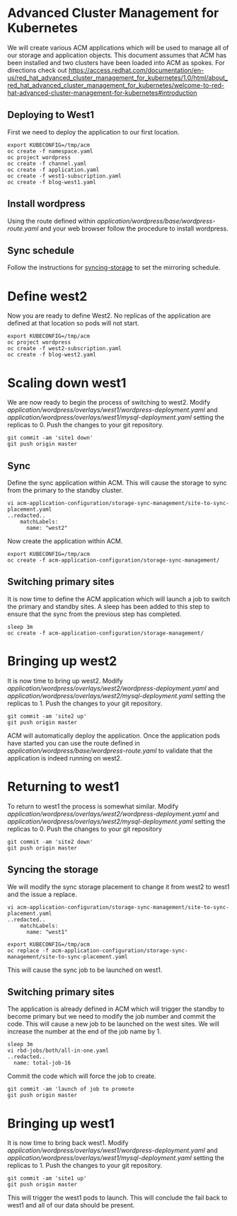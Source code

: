 # Advanced Cluster Management for Kubernetes
We will create various ACM applications which will be used to manage all of our storage and application objects. This document assumes that ACM has been installed and two clusters have been loaded into ACM as spokes. For directions check out https://access.redhat.com/documentation/en-us/red_hat_advanced_cluster_management_for_kubernetes/1.0/html/about_red_hat_advanced_cluster_management_for_kubernetes/welcome-to-red-hat-advanced-cluster-management-for-kubernetes#introduction

## Deploying to West1
First we need to deploy the application to our first location.

```
export KUBECONFIG=/tmp/acm
oc create -f namespace.yaml
oc project wordpress
oc create -f channel.yaml
oc create -f application.yaml
oc create -f west1-subscription.yaml
oc create -f blog-west1.yaml
```

## Install wordpress
Using the route defined within *application/wordpress/base/wordpress-route.yaml* and your web browser follow the procedure to install wordpress.

## Sync schedule
Follow the instructions for [syncing-storage](../storage-schedule.md) to set the mirroring schedule.

# Define west2
Now you are ready to define West2. No replicas of the application are defined at that location so pods will not start.

```
export KUBECONFIG=/tmp/acm
oc project wordpress
oc create -f west2-subscription.yaml
oc create -f blog-west2.yaml
```

# Scaling down west1
We are now ready to begin the process of switching to west2. Modify *application/wordpress/overlays/west1/wordpress-deployment.yaml* and *application/wordpress/overlays/west1/mysql-deployment.yaml* setting the replicas to 0. Push the changes to your git repository.

```
git commit -am 'site1 down'
git push origin master
```

## Sync
Define the sync application within ACM. This will cause the storage to sync from the primary to the standby cluster.
```
vi acm-application-configuration/storage-sync-management/site-to-sync-placement.yaml
..redacted..
    matchLabels:
      name: "west2"
```

Now create the application within ACM.
```
export KUBECONFIG=/tmp/acm
oc create -f acm-application-configuration/storage-sync-management/
```

## Switching primary sites
It is now time to define the ACM application which will launch a job to switch the primary and standby sites. A sleep has been added to this step to ensure that the sync from the previous step has completed.
```
sleep 3m
oc create -f acm-application-configuration/storage-management/
```

# Bringing up west2
It is now time to bring up west2. Modify *application/wordpress/overlays/west2/wordpress-deployment.yaml* and *application/wordpress/overlays/west2/mysql-deployment.yaml* setting the replicas to 1. Push the changes to your git repository.

```
git commit -am 'site2 up'
git push origin master
```

ACM will automatically deploy the application. Once the application pods have started you can use the route defined in *application/wordpress/base/wordpress-route.yaml* to validate that the application is indeed running on west2.

# Returning to west1
To return to west1 the process is somewhat similar. Modify *application/wordpress/overlays/west2/wordpress-deployment.yaml* and *application/wordpress/overlays/west2/mysql-deployment.yaml* setting the replicas to 0. Push the changes to your git repository

```
git commit -am 'site2 down'
git push origin master
```

## Syncing the storage
We will modify the sync storage placement to change it from west2 to west1 and the issue a replace.
```
vi acm-application-configuration/storage-sync-management/site-to-sync-placement.yaml
..redacted..
    matchLabels:
      name: "west1"
```

```
export KUBECONFIG=/tmp/acm
oc replace -f acm-application-configuration/storage-sync-management/site-to-sync-placement.yaml 
```

This will cause the sync job to be launched on west1.

## Switching primary sites
The application is already defined in ACM which will trigger the standby to become primary but we need to modify the job number and commit the code. This will cause a new job to be launched on the west sites. We will increase the number at the end of the job name by 1.

```
sleep 3m
vi rbd-jobs/both/all-in-one.yaml
..redacted..
  name: total-job-16
```

Commit the code which will force the job to create.
```
git commit -am 'launch of job to promote
git push origin master
```

# Bringing up west1
It is now time to bring back west1. Modify *application/wordpress/overlays/west1/wordpress-deployment.yaml* and *application/wordpress/overlays/west1/mysql-deployment.yaml* setting the replicas to 1. Push the changes to your git repository.

```
git commit -am 'site1 up'
git push origin master
```
This will trigger the west1 pods to launch. This will conclude the fail back to west1 and all of our data should be present.
